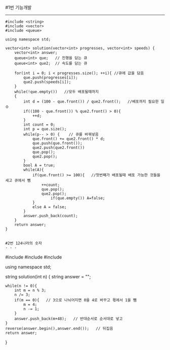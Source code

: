 #1번 기능개발
- - -
```
#include <string>
#include <vector>
#include <queue>

using namespace std;

vector<int> solution(vector<int> progresses, vector<int> speeds) {
    vector<int> answer;
    queue<int> que;   // 진행을 담는 큐
    queue<int> que2;  // 속도를 담는 큐
    
    for(int i = 0; i < progresses.size(); ++i){ //큐에 값을 담음
        que.push(progresses[i]);
        que2.push(speeds[i]);
    }
    while(!que.empty())   //모두 배포될때까지
    {
        int d = (100 - que.front()) / que2.front();   //배포까지 필요한 일수
        if((100 - que.front()) % que2.front() > 0){   
            ++d;
        }
        int count = 0;
        int p = que.size();
        while(p-- > 0) {    // 큐를 바꿔넣음
            que.front() += que2.front() * d;
            que.push(que.front());
            que2.push(que2.front())
            que.pop();
            que2.pop();
        }
        bool A = true;
        while(A){
            if(que.front() >= 100){   //첫번째가 배포될때 배포 가능한 것들을 세고 큐에서 뺌
                ++count;
                que.pop();
                que2.pop();
		            if(que.empty()) A=false;
            }
            else A = false;
        }
        answer.push_back(count);
    }
    return answer;
}


#2번 124나라의 숫자
- - -
```
#include <string>
#include <vector>
#include <algorithm>

using namespace std;

string solution(int n) {
    string answer = "";

    while(n != 0){
        int m = n % 3;
        n /= 3;
        if(m == 0){   // 3으로 나뉘어지면 0을 4로 바꾸고 몫에서 1을 뺌
            m = 4;
            n -= 1;
        }
        answer.push_back(m+48);   // 반대순서로 순서대로 넣고
    }
    reverse(answer.begin(),answer.end());   // 뒤집음
    return answer;
}
